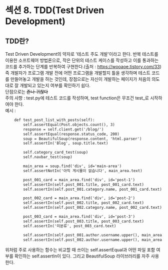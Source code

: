 # 섹션 8. TDD(Test Driven Development)
## TDD란?
Test Driven Development의 약자로 '테스트 주도 개발'이라고 한다. 반복 테스트를 이용한 소프트웨어 방법론으로, 작은 단위의 테스트 케이스를 작성하고 이를 통과하는 코드를 추가하는 단계를 반복하여 구현한다.(출처 : https://wooaoe.tistory.com/33)
즉 개발자가 프로그램 개발 전에 어떤 프로그램을 개발할지 틀을 생각하며 테스트 코드를 만들어놓고 개발을 하는 것인데, 장점으로는 자신이 개발하는 페이지가 처음의 의도대로 잘 개발되고 있는지 여부를 확인하기 쉽다.  
단점으로는 ~~존나 귀찮다~~  
주의 사항 :
test.py에 테스트 코드를 작성하며, test function은 무조건 test_로 시작하여야 한다.  
예시 :  
```HTML
    def test_post_list_with_posts(self):
        self.assertEqual(Post.objects.count(), 3)
        response = self.client.get('/blog/')
        self.assertEqual(response.status_code, 200)
        soup = BeautifulSoup(response.content, 'html.parser')
        self.assertIn('Blog', soup.title.text)

        self.category_card_test(soup)
        self.navbar_test(soup)

        main_area = soup.find('div', id='main-area')
        self.assertNotIn('아직 게시물이 없습니다', main_area.text)

        post_001_card = main_area.find('div', id='post-1')
        self.assertIn(self.post_001.title, post_001_card.text)
        self.assertIn(self.post_001.category.name, post_001_card.text)

        post_002_card = main_area.find('div', id='post-2')
        self.assertIn(self.post_002.title, post_002_card.text)
        self.assertIn(self.post_002.category.name, post_002_card.text)

        post_003_card = main_area.find('div', id='post-3')
        self.assertIn(self.post_003.title, post_003_card.text)
        self.assertIn('미분류', post_003_card.text)

        self.assertIn(self.post_001.author.username.upper(), main_area.text)
        self.assertIn(self.post_002.author.username.upper(), main_area.text)
```
위처럼 주로 사용하는 함수는 비교할 때 쓰이는 self.assertEqual과 어떤 파일 포함 여부를 확인하는 self.assertIn이 있다. 그리고 BeautifulSoup 라이브러리를 자주 사용한다.
